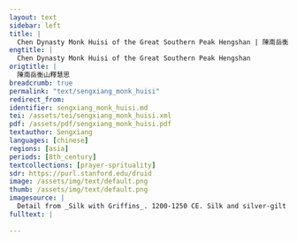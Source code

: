 ```yaml
---
layout: text
sidebar: left
title: |
  Chen Dynasty Monk Huisi of the Great Southern Peak Hengshan | 陳南岳衡山釋慧思
engtitle: |
  Chen Dynasty Monk Huisi of the Great Southern Peak Hengshan
origtitle: |
  陳南岳衡山釋慧思
breadcrumb: true
permalink: "text/sengxiang_monk_huisi"
redirect_from: 
identifier: sengxiang_monk_huisi.md
tei: /assets/tei/sengxiang_monk_huisi.xml
pdf: /assets/pdf/sengxiang_monk_huisi.pdf
textauthor: Sengxiang
languages: [chinese]
regions: [asia]
periods: [8th_century]
textcollections: [prayer-sprituality]
sdr: https://purl.stanford.edu/druid 
image: /assets/img/text/default.png
thumb: /assets/img/text/default.png
imagesource: |
  Detail from _Silk with Griffins_. 1200-1250 CE. Silk and silver-gilt metal on parchment over cotton. Central Asia, Sicily, or North Africa. 69 1/4 x 38 1/4 in. (175.9 x 97.2 cm). The Cloisters Collection, 1984, at the Metropolitan Museum of Art, New York. Object Number 1984.344. [https://www.metmuseum.org/art/collection/search/466119](https://www.metmuseum.org/art/collection/search/466119). [Public Domain]
fulltext: |
  
--- 
```

